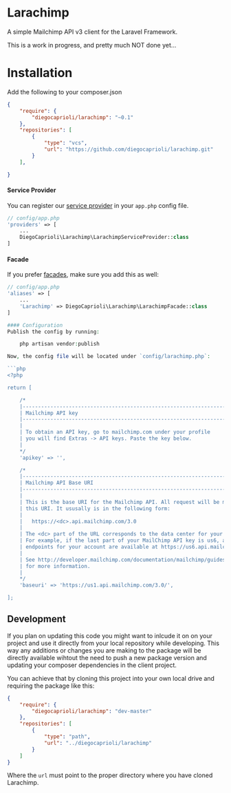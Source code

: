 # Larachimp

A simple Mailchimp API v3 client for the Laravel Framework.

This is a work in progress, and pretty much NOT done yet... 


# Installation

Add the following to your composer.json

```json
{
    "require": {
        "diegocaprioli/larachimp": "~0.1"
    },
    "repositories": [        
	    {
	        "type": "vcs",
	        "url": "https://github.com/diegocaprioli/larachimp.git"
	    }
	],

}
```

#### Service Provider
You can register our [service provider](http://laravel.com/docs/5.1/providers) in your `app.php` config file.

```php
// config/app.php
'providers' => [
    ...
    DiegoCaprioli\Larachimp\LarachimpServiceProvider::class
]
```

#### Facade
If you prefer [facades](http://laravel.com/docs/5.1/facades), make sure you add this as well:

```php
// config/app.php
'aliases' => [
    ...
    'Larachimp' => DiegoCaprioli\Larachimp\LarachimpFacade::class
]

#### Configuration
Publish the config by running:

    php artisan vendor:publish

Now, the config file will be located under `config/larachimp.php`:

```php
<?php

return [

    /*
    |--------------------------------------------------------------------------
    | Mailchimp API key
    |--------------------------------------------------------------------------
    |
    | To obtain an API key, go to mailchimp.com under your profile
    | you will find Extras -> API keys. Paste the key below.
    |
    */
    'apikey' => '',

    /*
    |--------------------------------------------------------------------------
    | Mailchimp API Base URI
    |--------------------------------------------------------------------------
    |
    | This is the base URI for the Mailchimp API. All request will be made to
    | this URI. It ususally is in the following form:
    |
    |   https://<dc>.api.mailchimp.com/3.0
    |
    | The <dc> part of the URL corresponds to the data center for your account. 
    | For example, if the last part of your MailChimp API key is us6, all API 
    | endpoints for your account are available at https://us6.api.mailchimp.com/3.0/.
    |
    | See http://developer.mailchimp.com/documentation/mailchimp/guides/get-started-with-mailchimp-api-3/
    | for more information.
    |
    */
    'baseuri' => 'https://us1.api.mailchimp.com/3.0/',

];
```


## Development

If you plan on updating this code you might want to inlcude it on on your
project and use it directly from your local repository while developing. This 
way any additions or changes you are making to the package will be directly 
available wihtout the need to push a new package version and updating your 
composer dependencies in the client project.

You can achieve that by cloning this project into your own local drive and 
requiring the package like this:

```json
{
    "require": {
        "diegocaprioli/larachimp": "dev-master"
    },
	"repositories": [        
		{
	        "type": "path",
	        "url": "../diegocaprioli/larachimp"
    	}
	]
}
```

Where the `url` must point to the proper directory where you have cloned 
Larachimp.

